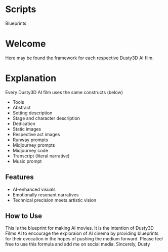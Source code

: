 # Scripts
Blueprints

# Welcome
Here may be found the framework for each respective Dusty3D AI film.

# Explanation
Every Dusty3D AI film uses the same constructs (below)
- Tools
- Abstract
- Setting description
- Stage and character description
- Dedication
- Static images
- Respective act images
- Runway prompts
- Midjourney prompts
- Midjourney code
- Transcript (literal narrative)
- Music prompt

## Features
- AI-enhanced visuals
- Emotionally resonant narratives
- Technical precision meets artistic vision

## How to Use
This is the blueprint for making AI movies. It is the intention of Dusty3D Films AI to encourage the exploraion of AI cinema by providing blueprints for their evocation in the hopes of pushing the medium forward. Please feel free to use this formula and add me on social media.
Sincerely,
Dusty
